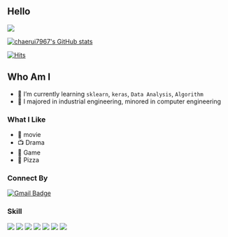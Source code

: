 ## Hello

<img align='center' src="http://mazassumnida.wtf/api/v2/generate_badge?boj=rkskd7967" url = (https://solved.ac/profile/rkskd7967)>

[![chaerui7967's GitHub stats](https://github-readme-stats.vercel.app/api?username=chaerui7967)](https://github.com/chaerui7967)

[![Hits](https://hits.seeyoufarm.com/api/count/incr/badge.svg?url=https%3A%2F%2Fgithub.com%2Fgjbae1212%2Fhit-counter)](https://github.com/chaerui7967/)                                     

## Who Am I

- 🌱 I’m currently learning `sklearn`, `keras`, `Data Analysis`, `Algorithm`
- 🥇 I majored in industrial engineering, minored in computer engineering

### What I Like

- 🎥 movie
- 📺 Drama
- 🔵 Game
- 🍕 Pizza

### Connect By
[![Gmail Badge](https://img.shields.io/badge/Gmail-D14836?style=flat&logo=Gmail&logoColor=white)](mailto:chaerui7967@gmail.com)


### Skill
<img src="https://img.shields.io/badge/-python-brightgreen"> <img src="https://img.shields.io/badge/-sklearn-brightgreen">
<img src="https://img.shields.io/badge/-Django-brightgreen">
<img src="https://img.shields.io/badge/-HTML-brightgreen">
<img src="https://img.shields.io/badge/-SQL-brightgreen">
<img src="https://img.shields.io/badge/-R-brightgreen">
<img src="https://img.shields.io/badge/-Java-brightgreen">

